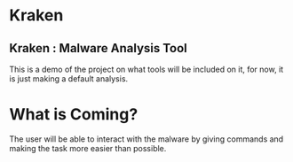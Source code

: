 # Kraken
Kraken : Malware Analysis Tool
--------------------------------------------------------------

This is a demo of the project on what tools will be included on it, for now, it is just making a default analysis.

# What is Coming?
The user will be able to interact with the malware by giving commands and making the task more easier than possible.
